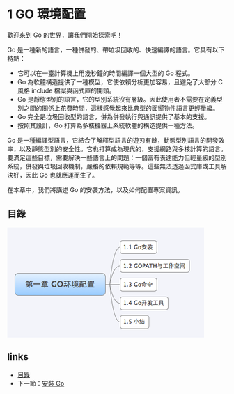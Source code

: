 # 1 GO 環境配置

歡迎來到 Go 的世界，讓我們開始探索吧！

Go 是一種新的語言，一種併發的、帶垃圾回收的、快速編譯的語言。它具有以下特點：

- 它可以在一臺計算機上用幾秒鐘的時間編譯一個大型的 Go 程式。
- Go 為軟體構造提供了一種模型，它使依賴分析更加容易，且避免了大部分 C 風格 include 檔案與函式庫的開頭。
- Go 是靜態型別的語言，它的型別系統沒有層級。因此使用者不需要在定義型別之間的關係上花費時間，這樣感覺起來比典型的面嚮物件語言更輕量級。
- Go 完全是垃圾回收型的語言，併為併發執行與通訊提供了基本的支援。
- 按照其設計，Go 打算為多核機器上系統軟體的構造提供一種方法。

Go 是一種編譯型語言，它結合了解釋型語言的遊刃有餘，動態型別語言的開發效率，以及靜態型別的安全性。它也打算成為現代的，支援網路與多核計算的語言。要滿足這些目標，需要解決一些語言上的問題：一個富有表達能力但輕量級的型別系統，併發與垃圾回收機制，嚴格的依賴規範等等。這些無法透過函式庫或工具解決好，因此 Go 也就應運而生了。

在本章中，我們將講述 Go 的安裝方法，以及如何配置專案資訊。

## 目錄

![](images/navi1.png)

## links
   * [目錄](<preface.md>)
   * 下一節：[安裝 Go](<01.1.md>)
